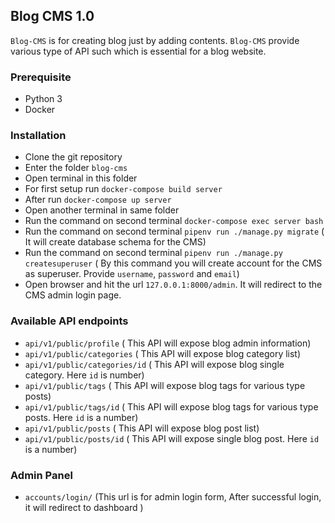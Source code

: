 ## Blog CMS 1.0

`Blog-CMS` is for creating blog just by adding contents. `Blog-CMS` provide various type of API such which is essential for a blog website.

### Prerequisite

* Python 3
* Docker

### Installation

* Clone the git repository
* Enter the folder `blog-cms`
* Open terminal in this folder
* For first setup run `docker-compose build server`
* After run `docker-compose up server`
* Open another terminal in same folder
* Run the command on second terminal `docker-compose exec server bash`
* Run the command on second terminal `pipenv run ./manage.py migrate` ( It will create database schema for the CMS)
* Run the command on second terminal `pipenv run ./manage.py createsuperuser` ( By this command you will create account for the CMS as superuser. Provide `username`, `password` and `email`)
* Open browser and hit the url `127.0.0.1:8000/admin`. It will redirect to the CMS admin login page.

### Available API endpoints

* `api/v1/public/profile` ( This API will expose blog admin information)
* `api/v1/public/categories` ( This API will expose blog category list)
* `api/v1/public/categories/id` ( This API will expose blog single category. Here `id` is number)
* `api/v1/public/tags` ( This API will expose blog tags for various type posts)
* `api/v1/public/tags/id` ( This API will expose blog tags for various type posts. Here `id` is a number)
* `api/v1/public/posts` ( This API will expose blog post list)
* `api/v1/public/posts/id` ( This API will expose single blog post. Here `id` is a number)

### Admin Panel

* `accounts/login/` (This url is for admin login form, After successful login, it will redirect to dashboard )